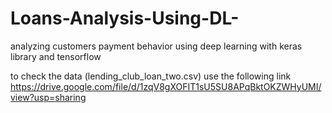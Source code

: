 # Loans-Analysis-Using-DL-
analyzing customers payment behavior using deep learning with keras library and tensorflow 

to check the data (lending_club_loan_two.csv) use the following link https://drive.google.com/file/d/1zqV8gXOFIT1sU5SU8APqBktOKZWHyUMI/view?usp=sharing
